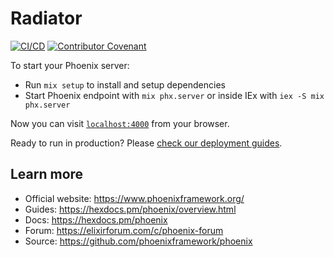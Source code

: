 # Radiator

[![CI/CD](https://github.com/podlove/radiator/actions/workflows/ci_cd.yml/badge.svg)](https://github.com/podlove/radiator/actions/workflows/ci_cd.yml) [![Contributor Covenant](https://img.shields.io/badge/Contributor%20Covenant-2.1-4baaaa.svg)](CODE_OF_CONDUCT.md)

To start your Phoenix server:

* Run `mix setup` to install and setup dependencies
* Start Phoenix endpoint with `mix phx.server` or inside IEx with `iex -S mix phx.server`

Now you can visit [`localhost:4000`](http://localhost:4000) from your browser.

Ready to run in production? Please [check our deployment guides](https://hexdocs.pm/phoenix/deployment.html).

## Learn more

* Official website: https://www.phoenixframework.org/
* Guides: https://hexdocs.pm/phoenix/overview.html
* Docs: https://hexdocs.pm/phoenix
* Forum: https://elixirforum.com/c/phoenix-forum
* Source: https://github.com/phoenixframework/phoenix

